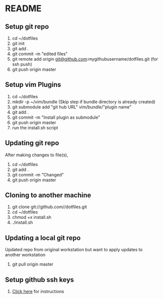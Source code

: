 # README 

## Setup git repo

1. cd ~/dotfiles
2. git init
3. git add . 
4. git commit -m "edited files"
5. git remote add origin git@github.com:mygithubusername/dotfiles.git (for ssh push)
6. git push origin master

## Setup vim Plugins 

1. cd ~/dotfiles 
2. mkdir -p ~/vim/bundle (Skip step if bundle directory is already created)
3. git submodule add "git hub URL" vim/bundle/"plugin name"
4. git add .
5. git commit -m "Install plugin as submodule"
6. git push origin master
7. run the install.sh script

## Updating git repo

After making changes to file(s), 

1. cd ~/dotfiles
2. git add . 
3. git commit -m "Changed"
4. git push origin master

## Cloning to another machine

1. git clone git://github.com/<username>/dotfiles.git
2. cd ~/dotfiles
3. chmod +x install.sh
4. ./install.sh

## Updating a local git repo

Updated repo from original workstation but want to apply updates to another workstation

1. git pull origin master

## Setup github ssh keys

1. [Click here](https://help.github.com/articles/generating-ssh-keys/) for instructions
